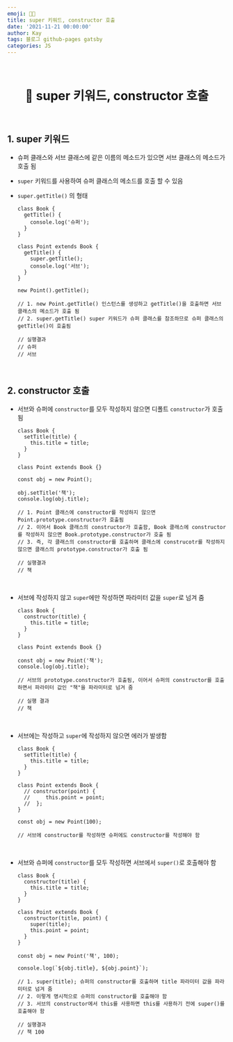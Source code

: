 ```yaml
---
emoji: 👨‍💻
title: super 키워드, constructor 호출
date: '2021-11-21 00:00:00'
author: Kay
tags: 블로그 github-pages gatsby
categories: JS
---
```


<br>

<h1 align="center">
  👋  super 키워드, constructor 호출
</h1>

<br>

## 1. super 키워드

- 슈퍼 클래스와 서브 클래스에 같은 이름의 메소드가 있으면 서브 클래스의 메소드가 호출 됨
- `super` 키워드를 사용하여 슈퍼 클래스의 메소드를 호출 할 수 있음
- `super.getTitle()` 의 형태

  ```tsx
  class Book {
    getTitle() {
      console.log('슈퍼');
    }
  }

  class Point extends Book {
    getTitle() {
      super.getTitle();
      console.log('서브');
    }
  }

  new Point().getTitle();

  // 1. new Point.getTitle() 인스턴스를 생성하고 getTitle()을 호출하면 서브 클래스의 메소드가 호출 됨
  // 2. super.getTitle() super 키워드가 슈퍼 클래스를 참조하므로 슈퍼 클래스의 getTitle()이 호출됨

  // 실행결과
  // 슈퍼
  // 서브
  ```

<br>

## 2. constructor 호출

- 서브와 슈퍼에 `constructor`를 모두 작성하지 않으면 디폴트 `constructor`가 호출 됨

  ```tsx
  class Book {
    setTitle(title) {
      this.title = title;
    }
  }

  class Point extends Book {}

  const obj = new Point();

  obj.setTitle('책');
  console.log(obj.title);

  // 1. Point 클래스에 constructor를 작성하지 않으면 Point.prototype.constructor가 호출됨
  // 2. 이어서 Book 클래스의 constructor가 호출함, Book 클래스에 constructor를 작성하지 않으면 Book.prototype.constructor가 호출 됨
  // 3. 즉, 각 클래스의 constructor를 호출하며 클래스에 construcotr를 작성하지 않으면 클래스의 prototype.constructor가 호출 됨

  // 실행결과
  // 책
  ```

<br>

- 서브에 작성하지 않고 `super`에만 작성하면 파라미터 값을 `super`로 넘겨 줌

  ```tsx
  class Book {
    constructor(title) {
      this.title = title;
    }
  }

  class Point extends Book {}

  const obj = new Point('책');
  console.log(obj.title);

  // 서브의 prototype.constructor가 호출됨, 이어서 슈퍼의 constructor를 호출하면서 파라미터 값인 "책"을 파라미터로 넘겨 줌

  // 실행 결과
  // 책
  ```

<br>

- 서브에는 작성하고 `super`에 작성하지 않으면 에러가 발생함

  ```tsx
  class Book {
    setTitle(title) {
      this.title = title;
    }
  }

  class Point extends Book {
    // constructor(point) {
    //     this.point = point;
    //  };
  }

  const obj = new Point(100);

  // 서브에 constructor를 작성하면 슈퍼에도 constructor를 작성해야 함
  ```

  <br>

- 서브와 슈퍼에 `constructor`를 모두 작성하면 서브에서 `super()`로 호출해야 함

  ```tsx
  class Book {
    constructor(title) {
      this.title = title;
    }
  }

  class Point extends Book {
    constructor(title, point) {
      super(title);
      this.point = point;
    }
  }

  const obj = new Point('책', 100);

  console.log(`${obj.title}, ${obj.point}`);

  // 1. super(title); 슈퍼의 constructor를 호출하며 title 파라미터 값을 파라미터로 넘겨 줌
  // 2. 이렇게 명시적으로 슈퍼의 constructor를 호출해야 함
  // 3. 서브의 constructor에서 this를 사용하면 this를 사용하기 전에 super()를 호출해야 함

  // 실행결과
  // 책 100
  ```

```toc

```
